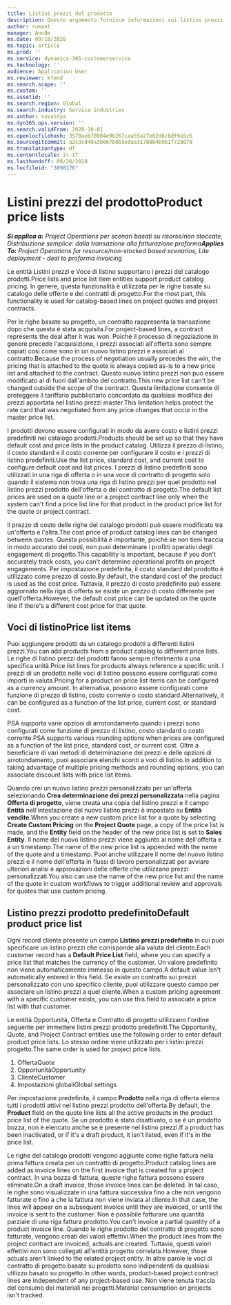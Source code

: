 ```yaml
---
title: Listini prezzi del prodotto
description: Questo argomento fornisce informazioni sui listini prezzi nei prezzi del catalogo utilizzati per offerte e contratti di progetto.
author: rumant
manager: AnnBe
ms.date: 09/18/2020
ms.topic: article
ms.prod: ''
ms.service: dynamics-365-customerservice
ms.technology: ''
audience: Application User
ms.reviewer: kfend
ms.search.scope: ''
ms.custom: ''
ms.assetid: ''
ms.search.region: Global
ms.search.industry: Service industries
ms.author: suvaidya
ms.dyn365.ops.version: ''
ms.search.validFrom: 2020-10-01
ms.openlocfilehash: 3570aeb78804e9b267caa55a27e02d6c8df9a5c6
ms.sourcegitcommit: a2c3cd49a3b667b8b5edaa31788b4b9b1f728d78
ms.translationtype: HT
ms.contentlocale: it-IT
ms.lasthandoff: 09/28/2020
ms.locfileid: "3898176"
---
```

# <a name="product-price-lists"></a><span data-ttu-id="10acc-103">Listini prezzi del prodotto</span><span class="sxs-lookup"><span data-stu-id="10acc-103">Product price lists</span></span>

<span data-ttu-id="10acc-104">_**Si applica a:** Project Operations per scenari basati su risorse/non stoccate, Distribuzione semplice: dalla transazione alla fatturazione proforma_</span><span class="sxs-lookup"><span data-stu-id="10acc-104">_**Applies To:** Project Operations for resource/non-stocked based scenarios, Lite deployment - deal to proforma invoicing_</span></span>

<span data-ttu-id="10acc-105">Le entità Listini prezzi e Voce di listino supportano i prezzi del catalogo prodotti.</span><span class="sxs-lookup"><span data-stu-id="10acc-105">Price lists and price list item entities support product catalog pricing.</span></span> <span data-ttu-id="10acc-106">In genere, questa funzionalità è utilizzata per le righe basate su catalogo delle offerte e dei contratti di progetto.</span><span class="sxs-lookup"><span data-stu-id="10acc-106">For the most part, this functionality is used for catalog-based lines on project quotes and project contracts.</span></span>

<span data-ttu-id="10acc-107">Per le righe basate su progetto, un contratto rappresenta la transazione dopo che questa è stata acquisita.</span><span class="sxs-lookup"><span data-stu-id="10acc-107">For project-based lines, a contract represents the deal after it was won.</span></span> <span data-ttu-id="10acc-108">Poiché il processo di negoziazione in genere precede l'acquisizione, i prezzi associati all'offerta sono sempre copiati così come sono in un nuovo listino prezzi e associati al contratto.</span><span class="sxs-lookup"><span data-stu-id="10acc-108">Because the process of negotiation usually precedes the win, the pricing that is attached to the quote is always copied as-is to a new price list and attached to the contract.</span></span> <span data-ttu-id="10acc-109">Questo nuovo listino prezzi non può essere modificato al di fuori dall'ambito del contratto.</span><span class="sxs-lookup"><span data-stu-id="10acc-109">This new price list can't be changed outside the scope of the contract.</span></span> <span data-ttu-id="10acc-110">Questa limitazione consente di proteggere il tariffario pubblicitario concordato da qualsiasi modifica dei prezzi apportata nel listino prezzi master.</span><span class="sxs-lookup"><span data-stu-id="10acc-110">This limitation helps protect the rate card that was negotiated from any price changes that occur in the master price list.</span></span>

<span data-ttu-id="10acc-111">I prodotti devono essere configurati in modo da avere costo e listini prezzi predefiniti nel catalogo prodotti.</span><span class="sxs-lookup"><span data-stu-id="10acc-111">Products should be set up so that they have default cost and price lists in the product catalog.</span></span> <span data-ttu-id="10acc-112">Utilizza il prezzo di listino, il costo standard e il costo corrente per configurare il costo e i prezzi di listino predefiniti.</span><span class="sxs-lookup"><span data-stu-id="10acc-112">Use the list price, standard cost, and current cost to configure default cost and list prices.</span></span> <span data-ttu-id="10acc-113">I prezzi di listino predefiniti sono utilizzati in una riga di offerta o in una voce di contratto di progetto solo quando il sistema non trova una riga di listino prezzi per quel prodotto nel listino prezzi prodotto dell'offerta o del contratto di progetto.</span><span class="sxs-lookup"><span data-stu-id="10acc-113">The default list prices are used on a quote line or a project contract line only when the system can't find a price list line for that product in the product price list for the quote or project contract.</span></span>

<span data-ttu-id="10acc-114">Il prezzo di costo delle righe del catalogo prodotti può essere modificato tra un'offerta e l'altra.</span><span class="sxs-lookup"><span data-stu-id="10acc-114">The cost price of product catalog lines can be changed between quotes.</span></span> <span data-ttu-id="10acc-115">Questa possibilità è importante, poiché se non tieni traccia in modo accurato dei costi, non puoi determinare i profitti operativi degli engagement di progetto.</span><span class="sxs-lookup"><span data-stu-id="10acc-115">This capability is important, because if you don't accurately track costs, you can't determine operational profits on project engagements.</span></span> <span data-ttu-id="10acc-116">Per impostazione predefinita, il costo standard del prodotto è utilizzato come prezzo di costo.</span><span class="sxs-lookup"><span data-stu-id="10acc-116">By default, the standard cost of the product is used as the cost price.</span></span> <span data-ttu-id="10acc-117">Tuttavia, il prezzo di costo predefinito può essere aggiornato nella riga di offerta se esiste un prezzo di costo differente per quell'offerta.</span><span class="sxs-lookup"><span data-stu-id="10acc-117">However, the default cost price can be updated on the quote line if there's a different cost price for that quote.</span></span>

## <a name="price-list-items"></a><span data-ttu-id="10acc-118">Voci di listino</span><span class="sxs-lookup"><span data-stu-id="10acc-118">Price list items</span></span>

<span data-ttu-id="10acc-119">Puoi aggiungere prodotti da un catalogo prodotti a differenti listini prezzi.</span><span class="sxs-lookup"><span data-stu-id="10acc-119">You can add products from a product catalog to different price lists.</span></span> <span data-ttu-id="10acc-120">Le righe di listino prezzi dei prodotti fanno sempre riferimento a una specifica unità.</span><span class="sxs-lookup"><span data-stu-id="10acc-120">Price list lines for products always reference a specific unit.</span></span> <span data-ttu-id="10acc-121">I prezzi di un prodotto nelle voci di listino possono essere configurati come importi in valuta.</span><span class="sxs-lookup"><span data-stu-id="10acc-121">Pricing for a product on price list items can be configured as a currency amount.</span></span> <span data-ttu-id="10acc-122">In alternativa, possono essere configurati come funzione di prezzo di listino, costo corrente o costo standard.</span><span class="sxs-lookup"><span data-stu-id="10acc-122">Alternatively, it can be configured as a function of the list price, current cost, or standard cost.</span></span>

<span data-ttu-id="10acc-123">PSA supporta varie opzioni di arrotondamento quando i prezzi sono configurati come funzione di prezzo di listino, costo standard o costo corrente.</span><span class="sxs-lookup"><span data-stu-id="10acc-123">PSA supports various rounding options when prices are configured as a function of the list price, standard cost, or current cost.</span></span> <span data-ttu-id="10acc-124">Oltre a beneficiare di vari metodi di determinazione dei prezzi e delle opzioni di arrotondamento, puoi associare elenchi sconti a voci di listino.</span><span class="sxs-lookup"><span data-stu-id="10acc-124">In addition to taking advantage of multiple pricing methods and rounding options, you can associate discount lists with price list items.</span></span> 

<span data-ttu-id="10acc-125">Quando crei un nuovo listino prezzi personalizzato per un'offerta selezionando **Crea determinazione dei prezzi personalizzata** nella pagina **Offerta di progetto**, viene creata una copia del listino prezzi e il campo **Entità** nell'intestazione del nuovo listino prezzi è impostato su **Entità vendite**.</span><span class="sxs-lookup"><span data-stu-id="10acc-125">When you create a new custom price list for a quote by selecting **Create Custom Pricing** on the **Project Quote** page, a copy of the price list is made, and the **Entity** field on the header of the new price list is set to **Sales Entity**.</span></span> <span data-ttu-id="10acc-126">Il nome del nuovo listino prezzi viene aggiunto al nome dell'offerta e a un timestamp.</span><span class="sxs-lookup"><span data-stu-id="10acc-126">The name of the new price list is appended with the name of the quote and a timestamp.</span></span> <span data-ttu-id="10acc-127">Puoi anche utilizzare il nome del nuovo listino prezzi e il nome dell'offerta in flussi di lavoro personalizzati per avviare ulteriori analisi e approvazioni delle offerte che utilizzano prezzi personalizzati.</span><span class="sxs-lookup"><span data-stu-id="10acc-127">You also can use the name of the new price list and the name of the quote in custom workflows to trigger additional review and approvals for quotes that use custom pricing.</span></span>

 
## <a name="default-product-price-list"></a><span data-ttu-id="10acc-128">Listino prezzi prodotto predefinito</span><span class="sxs-lookup"><span data-stu-id="10acc-128">Default product price list</span></span>
<span data-ttu-id="10acc-129">Ogni record cliente presente un campo **Listino prezzi predefinito** in cui puoi specificare un listino prezzi che corrisponde alla valuta del cliente.</span><span class="sxs-lookup"><span data-stu-id="10acc-129">Each customer record has a **Default Price List** field, where you can specify a price list that matches the currency of the customer.</span></span> <span data-ttu-id="10acc-130">Un valore predefinito non viene automaticamente immesso in questo campo.</span><span class="sxs-lookup"><span data-stu-id="10acc-130">A default value isn't automatically entered in this field.</span></span> <span data-ttu-id="10acc-131">Se esiste un contratto sui prezzi personalizzato con uno specifico cliente, puoi utilizzare questo campo per associare un listino prezzi a quel cliente.</span><span class="sxs-lookup"><span data-stu-id="10acc-131">When a custom pricing agreement with a specific customer exists, you can use this field to associate a price list with that customer.</span></span>

<span data-ttu-id="10acc-132">Le entità Opportunità, Offerta e Contratto di progetto utilizzano l'ordine seguente per immettere listini prezzi prodotto predefiniti.</span><span class="sxs-lookup"><span data-stu-id="10acc-132">The Opportunity, Quote, and Project Contract entities use the following order to enter default product price lists.</span></span> <span data-ttu-id="10acc-133">Lo stesso ordine viene utilizzato per i listini prezzi progetto.</span><span class="sxs-lookup"><span data-stu-id="10acc-133">The same order is used for project price lists.</span></span>

1.  <span data-ttu-id="10acc-134">Offerta</span><span class="sxs-lookup"><span data-stu-id="10acc-134">Quote</span></span>
2.  <span data-ttu-id="10acc-135">Opportunità</span><span class="sxs-lookup"><span data-stu-id="10acc-135">Opportunity</span></span>
3.  <span data-ttu-id="10acc-136">Cliente</span><span class="sxs-lookup"><span data-stu-id="10acc-136">Customer</span></span>
4.  <span data-ttu-id="10acc-137">Impostazioni globali</span><span class="sxs-lookup"><span data-stu-id="10acc-137">Global settings</span></span> 

<span data-ttu-id="10acc-138">Per impostazione predefinita, il campo **Prodotto** nella riga di offerta elenca tutti i prodotti attivi nel listino prezzi prodotto dell'offerta.</span><span class="sxs-lookup"><span data-stu-id="10acc-138">By default, the **Product** field on the quote line lists all the active products in the product price list of the quote.</span></span> <span data-ttu-id="10acc-139">Se un prodotto è stato disattivato, o se è un prodotto bozza, non è elencato anche se è presente nel listino prezzi.</span><span class="sxs-lookup"><span data-stu-id="10acc-139">If a product has been inactivated, or if it's a draft product, it isn't listed, even if it's in the price list.</span></span> 

<span data-ttu-id="10acc-140">Le righe del catalogo prodotti vengono aggiunte come righe fattura nella prima fattura creata per un contratto di progetto.</span><span class="sxs-lookup"><span data-stu-id="10acc-140">Product catalog lines are added as invoice lines on the first invoice that is created for a project contract.</span></span> <span data-ttu-id="10acc-141">In una bozza di fattura, queste righe fattura possono essere eliminate.</span><span class="sxs-lookup"><span data-stu-id="10acc-141">On a draft invoice, those invoice lines can be deleted.</span></span> <span data-ttu-id="10acc-142">In tal caso, le righe sono visualizzate in una fattura successiva fino a che non vengono fatturate o fino a che la fattura non viene inviata al cliente.</span><span class="sxs-lookup"><span data-stu-id="10acc-142">In that case, the lines will appear on a subsequent invoice until they are invoiced, or until the invoice is sent to the customer.</span></span> <span data-ttu-id="10acc-143">Non è possibile fatturare una quantità parziale di una riga fattura prodotto.</span><span class="sxs-lookup"><span data-stu-id="10acc-143">You can't invoice a partial quantity of a product invoice line.</span></span> <span data-ttu-id="10acc-144">Quando le righe prodotto del contratto di progetto sono fatturate, vengono creati dei valori effettivi.</span><span class="sxs-lookup"><span data-stu-id="10acc-144">When the product lines from the project contract are invoiced, actuals are created.</span></span> <span data-ttu-id="10acc-145">Tuttavia, questi valori effettivi non sono collegati all'entità progetto correlata.</span><span class="sxs-lookup"><span data-stu-id="10acc-145">However, those actuals aren't linked to the related project entity.</span></span> <span data-ttu-id="10acc-146">In altre parole le voci di contratto di progetto basate su prodotto sono indipendenti da qualsiasi utilizzo basato su progetto.</span><span class="sxs-lookup"><span data-stu-id="10acc-146">In other words, product-based project contract lines are independent of any project-based use.</span></span> <span data-ttu-id="10acc-147">Non viene tenuta traccia del consumo dei materiali nei progetti.</span><span class="sxs-lookup"><span data-stu-id="10acc-147">Material consumption on projects isn't tracked.</span></span>
